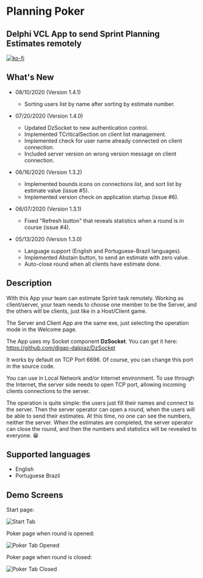 
# Planning Poker

## Delphi VCL App to send Sprint Planning Estimates remotely

[![ko-fi](https://ko-fi.com/img/githubbutton_sm.svg)](https://ko-fi.com/C0C53LVFN)

## What's New

- 08/10/2020 (Version 1.4.1)

   - Sorting users list by name after sorting by estimate number.

- 07/20/2020 (Version 1.4.0)

   - Updated DzSocket to new authentication control.
   - Implemented TCriticalSection on client list management.
   - Implemented check for user name already connected on client connection.
   - Included server version on wrong version message on client connection.

- 06/16/2020 (Version 1.3.2)

   - Implemented bounds icons on connections list, and sort list by estimate value (issue #5).
   - Implemented version check on application startup (issue #6).

- 06/07/2020 (Version 1.3.1)

   - Fixed "Refresh button" that reveals statistics when a round is in course (issue #4).

- 05/13/2020 (Version 1.3.0)

   - Language support (English and Portuguese-Brazil languages).
   - Implemented Abstain button, to send an estimate with zero value.
   - Auto-close round when all clients have estimate done.

## Description

With this App your team can estimate Sprint task remotely.
Working as client/server, your team needs to choose one member to be the Server, and the others will be clients, just like in a Host/Client game.

The Server and Client App are the same exe, just selecting the operation mode in the Welcome page.

The App uses my Socket component **DzSocket**.
You can get it here: https://github.com/digao-dalpiaz/DzSocket

It works by default on TCP Port 6696. Of course, you can change this port in the source code.

You can use in Local Network and/or Internet environment. To use through the Internet, the server side needs to open TCP port, allowing incoming clients connections to the server.

The operation is quite simple: the users just fill their names and connect to the server. Then the server operator can open a round, when the users will be able to send their estimates. At this time, no one can see the numbers, neither the server. When the estimates are completed, the server operator can close the round, and then the numbers and statistics will be revealed to everyone. :grin:

## Supported languages

- English
- Portuguese Brazil

## Demo Screens

Start page:

![Start Tab](images/start_tab.png)

Poker page when round is opened:

![Poker Tab Opened](images/poker_tab_opened.png)

Poker page when round is closed:

![Poker Tab Closed](images/poker_tab_closed.png)
